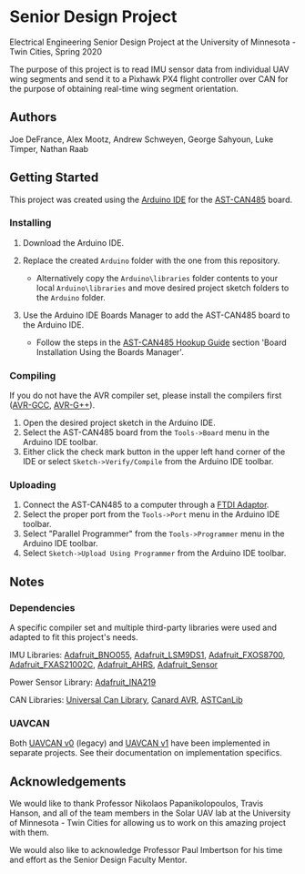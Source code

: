 # Senior Design Project
Electrical Engineering Senior Design Project at the University of Minnesota - Twin Cities, Spring 2020

The purpose of this project is to read IMU sensor data from individual UAV wing segments and send it to a Pixhawk PX4 flight controller over CAN for the purpose of obtaining real-time wing segment orientation.

## Authors
Joe DeFrance, Alex Mootz, Andrew Schweyen, George Sahyoun, Luke Timper, Nathan Raab

## Getting Started
This project was created using the [Arduino IDE](https://www.arduino.cc/en/main/software) for the [AST-CAN485](https://www.sparkfun.com/products/14483) board. 

### Installing

1. Download the Arduino IDE.
2. Replace the created `Arduino` folder with the one from this repository.

   * Alternatively copy the `Arduino\libraries` folder contents to your local `Arduino\libraries` and move desired project sketch folders to the `Arduino` folder.
3. Use the Arduino IDE Boards Manager to add the AST-CAN485 board to the Arduino IDE.

   * Follow the steps in the [AST-CAN485 Hookup Guide](https://learn.sparkfun.com/tutorials/ast-can485-hookup-guide?_ga=2.6567157.631132834.1583434944-271346267.1574810854) section 'Board Installation Using the Boards Manager'.

### Compiling

If you do not have the AVR compiler set, please install the compilers first ([AVR-GCC](https://gcc.gnu.org/wiki/avr-gcc), [AVR-G++](https://linux.die.net/man/1/avr-g++)).

1. Open the desired project sketch in the Arduino IDE.
2. Select the AST-CAN485 board from the `Tools->Board` menu in the Arduino IDE toolbar.
3. Either click the check mark button in the upper left hand corner of the IDE or select `Sketch->Verify/Compile` from the Arduino IDE toolbar.

### Uploading

1. Connect the AST-CAN485 to a computer through a [FTDI Adaptor](https://www.sparkfun.com/products/9716?_ga=2.13897968.631132834.1583434944-271346267.1574810854).
2. Select the proper port from the `Tools->Port` menu in the Arduino IDE toolbar.
3. Select "Parallel Programmer" from the `Tools->Programmer` menu in the Arduino IDE toolbar.
4. Select `Sketch->Upload Using Programmer` from the Arduino IDE toolbar.

## Notes

### Dependencies
A specific compiler set and multiple third-party libraries were used and adapted to fit this project's needs.

IMU Libraries: [Adafruit_BNO055](https://github.com/adafruit/Adafruit_BNO055), [Adafruit_LSM9DS1](https://github.com/adafruit/Adafruit_LSM9DS1), [Adafruit_FXOS8700](https://github.com/adafruit/Adafruit_FXOS8700), [Adafruit_FXAS21002C](https://github.com/adafruit/Adafruit_FXAS21002C), [Adafruit_AHRS](https://github.com/adafruit/Adafruit_AHRS), [Adafruit_Sensor](https://github.com/adafruit/Adafruit_Sensor)

Power Sensor Library: [Adafruit_INA219](https://github.com/adafruit/Adafruit_INA219)

CAN Libraries: [Universal Can Library](https://github.com/rennerm/avr-can-lib/tree/9c6bc9118de66d6edaf1b8539e2b9717ba26d123#universelle-can-blibiothek-avr-can-lib), [Canard AVR](https://github.com/UAVCAN/libcanard/tree/legacy-v0/drivers/avr), [ASTCanLib](https://github.com/Atlantis-Specialist-Technologies/AST_CAN_Arduino_Library/blob/master/src/ASTCanLib.h)

### UAVCAN
Both [UAVCAN v0](https://github.com/UAVCAN/libcanard) (legacy) and [UAVCAN v1](https://github.com/UAVCAN/libcanard/tree/legacy-v0) have been implemented in separate projects. See their documentation on implementation specifics.

## Acknowledgements
We would like to thank Professor Nikolaos Papanikolopoulos, Travis Hanson, and all of the team members in the Solar UAV lab at the University of Minnesota - Twin Cities for allowing us to work on this amazing project with them.

We would also like to acknowledge Professor Paul Imbertson for his time and effort as the Senior Design Faculty Mentor.
